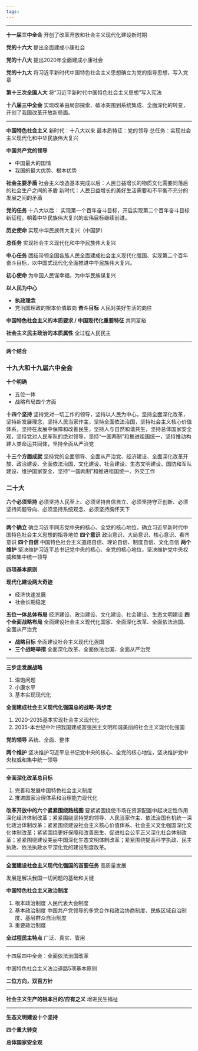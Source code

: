 ```yaml
---
tags:
---
```

---
**十一届三中全会**
开创了改革开放和社会主义现代化建设新时期

**党的十六大**
提出全面建成小康社会

**党的十八大**
提出2020年全面建成小康社会

**党的十九大**
将习近平新时代中国特色社会主义思想确立为党的指导思想，写入党章

**第十三次全国人大**
将“习近平新时代中国特色社会主义思想”写入宪法

**十八届三中全会**
实现改革由局部探索、破冰突围到系统集成、全面深化的转变，开创了我国改革开放新局面。



---

**中国特色社会主义**
新时代：十八大以来
最本质特征：党的领导
总任务：实现社会主义现代化和中华民族伟大复兴


**中国共产党的领导**
- 中国最大的国情
- 我国的最大优势、根本优势


**社会主要矛盾**
社会主义改造基本完成以后：人民日益增长的物质文化需要同落后的社会生产之间的矛盾
新时代：人民日益增长的美好生活需要和不平衡不充分的发展之间的矛盾


**党的任务**
十八大以后：
	实现第一个百年奋斗目标，开启实现第二个百年奋斗目标新征程，朝着中华民族伟大复兴的宏伟目标继续前进。
	
**历史使命**
实现中华民族伟大复兴（中国梦）

**总任务**
实现社会主义现代化和中华民族伟大复兴

**中心任务**
团结带领全国各族人民全面建成社会主义现代化强国、实现第二个百年奋斗目标，以中国式现代化全面推进中华民族伟大复兴。

**初心使命**
为中国人民谋幸福，为中华民族谋复兴

**以人民为中心**
- **执政理念**
- 党治国理政的根本价值取向
**奋斗目标**
人民对美好生活的向往

**中国特色社会主义的本质要求 / 中国现代化重要特征**
共同富裕

**社会主义民主政治的本质属性**
全过程人民民主



---


**两个结合**

### 十九大和十九届六中全会
**十个明确**
- 五位一体
- 战略布局四个方面

**十四个坚持**
坚持党对一切工作的领导，坚持以人民为中心，坚持全面深化改革，坚持新发展理念，坚持人民当家作主，坚持全面依法治国，坚持社会主义核心价值体系，坚持在发展中保障和改善民生，坚持人与自然和谐共生，坚持总体国家安全观，坚持党对人民军队的绝对领导，坚持“一国两制”和推进祖国统一，坚持推动构建人类命运共同体，坚持全面从严治党


**十三个方面成就**
坚持党的全面领导、全面从严治党、经济建设、全面深化改革开放、政治建设、全面依法治国、文化建设、社会建设、生态文明建设、国防和军队建设、维护国家安全、坚持“一国两制”和推进祖国统一、外交工作

### 二十大
**六个必须坚持**
必须坚持人民至上、必须坚持自信自立、必须坚持守正创新、必须坚持问题导向、必须坚持系统观念、必须坚持胸怀天下

---

**两个确立**
确立习近平同志党中央的核心、全党的核心地位，确立习近平新时代中国特色社会主义思想的指导地位
**四个意识**
政治意识、大局意识、核心意识、看齐意识
**四个自信**
中国特色社会主义道路自信、理论自信、制度自信、文化自信
**两个维护**
坚决维护习近平总书记党中央的核心、全党的核心地位，坚决维护党中央权威和集中统一领导


**四项基本原则**



	
**现代化建设两大奇迹**
- 经济快速发展
- 社会长期稳定

**五位一体总体布局**
经济建设、政治建设、文化建设、社会建设、生态文明建设
**四个全面战略布局**
全面建设社会主义现代化国家、全面深化改革、全面依法治国、全面从严治党
- **战略目标**
	全面建设社会主义现代化强国
- **三个战略举措**
	全面深化改革、全面依法治国、全面从严治党


---
**三步走发展战略**
1. 温饱问题
2. 小康水平
3. 基本实现现代化

**全面建成社会主义现代化强国总的战略-两步走**
1. 2020-2035基本实现社会主义现代化
2. 2035-本世纪中叶把我国建成富强民主文明和谐美丽的社会主义现代化强国


**党的领导**
系统、全面、整体

**两个维护**
坚决维护习近平总书记党中央的核心、全党的核心地位，坚决维护党中央权威和集中统一领导

---


**全面深化改革总目标**
1. 完善和发展中国特色社会主义制度
2. 推进国家治理体系和治理能力现代化

**改革开放中的六个紧紧围绕路线图**
要紧紧围绕使市场在资源配置中起决定性作用深化经济体制改革；紧紧围绕坚持党的领导、人民当家作主、依法治国有机统一深化政治体制改革；紧紧围绕建设社会主义核心价值体系、社会主义文化强国深化文化体制改革；紧紧围绕更好保障和改善民生、促进社会公平正义深化社会体制改革；紧紧围绕建设美丽中国深化生态文明体制改革；紧紧围绕提高科学执政、民主执政、依法执政水平深化党的建设制度改革。

---

**全面建设社会主义现代化强国的首要任务**
高质量发展

发展是解决我国一切问题的基础和关键

**中国特色社会主义政治制度**
1. 根本政治制度 人民代表大会制度
2. 基本政治制度 中国共产党领导的多党合作和政治协商制度、民族区域自治制度、基层群众自治制度
3. 重要政治制度

**全过程民主特点**
广泛、真实、管用


---
十四届四中全会：全面依法治国改革

中国特色社会主义法治道路5项基本原则



**二位方向，双百方针**

---
**社会主义生产的根本目的/应有之义**
增进民生福祉

---
**生态文明建设十个坚持**


**四个重大转变**


**总体国家安全观**

